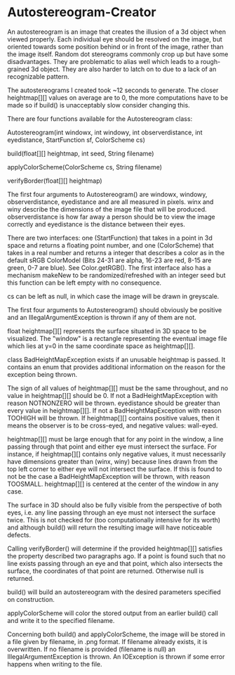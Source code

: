 # Autostereogram-Creator


An autostereogram is an image that creates the illusion of a 3d object when viewed properly. Each individual eye should be resolved on the image, but oriented towards some position behind or in front of the image, rather than the image itself.
Random dot stereograms commonly crop up but have some disadvantages. They are problematic to alias well which leads to a rough-grained 3d object. They are also harder to latch on to due to a lack of an recognizable pattern.

The autostereograms I created took ~12 seconds to generate. The closer heightmap[][] values on average are to 0, the more computations have to be made so if build() is unacceptably slow consider changing this.


There are four functions available for the Autostereogram class:

Autostereogram(int windowx, int windowy, int observerdistance, int eyedistance, StartFunction sf, ColorScheme cs)

build(float[][] heightmap, int seed, String filename)

applyColorScheme(ColorScheme cs, String filename)

verifyBorder(float[][] heightmap)


The first four arguments to Autostereogram() are windowx, windowy, observerdistance, eyedistance and are all measured in pixels. winx and winy describe the dimensions of the image file that will be produced. observerdistance is how far away a person should be to view the image correctly and eyedistance is the distance between their eyes.

There are two interfaces: one (StartFunction) that takes in a point in 3d space and returns a floating point number, and one (ColorScheme) that takes in a real number and returns a integer that describes a color as in the default sRGB ColorModel (Bits 24-31 are alpha, 16-23 are red, 8-15 are green, 0-7 are blue). See Color.getRGB(). The first interface also has a mechanism makeNew to be randomized/refreshed with an integer seed but this function can be left empty with no consequence. 

cs can be left as null, in which case the image will be drawn in greyscale.

The first four arguments to Autostereogram() should obviously be positive and an IllegalArgumentException is thrown if any of them are not.


float heightmap[][] represents the surface situated in 3D space to be visualized. The "window" is a rectangle representing the eventual image file which lies at y=0 in the same coordinate space as heightmap[][].

class BadHeightMapException exists if an unusable heightmap is passed. It contains an enum that provides additional information on the reason for the exception being thrown.

The sign of all values of heightmap[][] must be the same throughout, and no value in heightmap[][] should be 0. If not a BadHeightMapException with reason NOTNONZERO will be thrown. eyedistance should be greater than every value in heightmap[][]. If not a BadHeightMapException with reason TOOHIGH will be thrown.
If heightmap[][] contains positive values, then it means the observer is to be cross-eyed, and negative values: wall-eyed.

heightmap[][] must be large enough that for any point in the window, a line passing through that point and either eye must intersect the surface. For instance, if heightmap[][] contains only negative values, it must necessarily have dimensions greater than (winx, winy) because lines drawn from the top left corner to either eye will not intersect the surface. If this is found to not be the case a BadHeightMapException will be thrown, with reason TOOSMALL. heightmap[][] is centered at the center of the window in any case.

The surface in 3D should also be fully visible from the perspective of both eyes, i.e. any line passing through an eye must not intersect the surface twice. This is not checked for (too computationally intensive for its worth) and although build() will return the resulting image will have noticeable defects.

Calling verifyBorder() will determine if the provided heightmap[][] satisfies the property described two paragraphs ago. If a point is found such that no line exists passing through an eye and that point, which also intersects the surface, the coordinates of that point are returned. Otherwise null is returned.


build() will build an autostereogram with the desired parameters specified on construction.

applyColorScheme will color the stored output from an earlier build() call and write it to the specified filename. 

Concerning both build() and applyColorScheme, the image will be stored in a file given by filename, in .png format. If filename already exists, it is overwritten. If no filename is provided (filename is null) an IllegalArgumentException is thrown. An IOException is thrown if some error happens when writing to the file.
